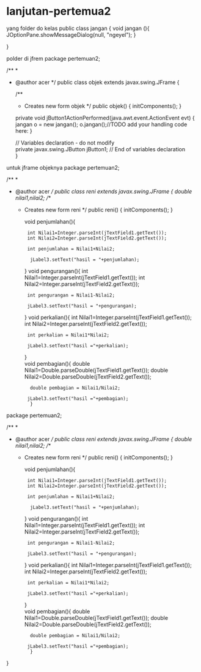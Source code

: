 # lanjutan-pertemua2
yang folder do kelas
public class jangan {
    void jangan (){
        JOptionPane.showMessageDialog(null, "ngeyel");
    }
    
}

polder di jfrem
package pertemuan2;

/**
 *
 * @author acer
 */
public class objek extends javax.swing.JFrame {

    /**
     * Creates new form objek
     */
    public objek() {
        initComponents();
    }

    private void jButton1ActionPerformed(java.awt.event.ActionEvent evt) {                                         
    jangan o = new jangan(); 
    o.jangan();//TODO add your handling code here:
    }                                        


    // Variables declaration - do not modify                     
    private javax.swing.JButton jButton1;
    // End of variables declaration                   
}

untuk jframe objeknya
package pertemuan2;

/**
 *
 * @author acer
 */
public class reni extends javax.swing.JFrame {
double nilai1,nilai2;
    /**
     * Creates new form reni
     */
    public reni() {
        initComponents();
    }

        void penjumlahan(){
          
            int Nilai1=Integer.parseInt(jTextField1.getText());
            int Nilai2=Integer.parseInt(jTextField2.getText());
            
            int penjumlahan = Nilai1+Nilai2;
                    
             jLabel3.setText("hasil = "+penjumlahan);
        }
        void pengurangan(){
             int Nilai1=Integer.parseInt(jTextField1.getText());
            int Nilai2=Integer.parseInt(jTextField2.getText());
         
            int pengurangan = Nilai1-Nilai2;
            
            jLabel3.setText("hasil = "+pengurangan);
        }
        void perkalian(){
            int Nilai1=Integer.parseInt(jTextField1.getText());
            int Nilai2=Integer.parseInt(jTextField2.getText());
            
            int perkalian = Nilai1*Nilai2;
            
            jLabel3.setText("hasil ="+perkalian);
        }   
         void pembagian(){
             double Nilai1=Double.parseDouble(jTextField1.getText());
             double  Nilai2=Double.parseDouble(jTextField2.getText());
            
             double pembagian = Nilai1/Nilai2;
            
            jLabel3.setText("hasil ="+pembagian);
             }
            
package pertemuan2;

/**
 *
 * @author acer
 */
public class reni extends javax.swing.JFrame {
double nilai1,nilai2;
    /**
     * Creates new form reni
     */
    public reni() {
        initComponents();
    }

        void penjumlahan(){
          
            int Nilai1=Integer.parseInt(jTextField1.getText());
            int Nilai2=Integer.parseInt(jTextField2.getText());
            
            int penjumlahan = Nilai1+Nilai2;
                    
             jLabel3.setText("hasil = "+penjumlahan);
        }
        void pengurangan(){
             int Nilai1=Integer.parseInt(jTextField1.getText());
            int Nilai2=Integer.parseInt(jTextField2.getText());
         
            int pengurangan = Nilai1-Nilai2;
            
            jLabel3.setText("hasil = "+pengurangan);
        }
        void perkalian(){
            int Nilai1=Integer.parseInt(jTextField1.getText());
            int Nilai2=Integer.parseInt(jTextField2.getText());
            
            int perkalian = Nilai1*Nilai2;
            
            jLabel3.setText("hasil ="+perkalian);
        }   
         void pembagian(){
             double Nilai1=Double.parseDouble(jTextField1.getText());
             double  Nilai2=Double.parseDouble(jTextField2.getText());
            
             double pembagian = Nilai1/Nilai2;
            
            jLabel3.setText("hasil ="+pembagian);
             }
            
}
